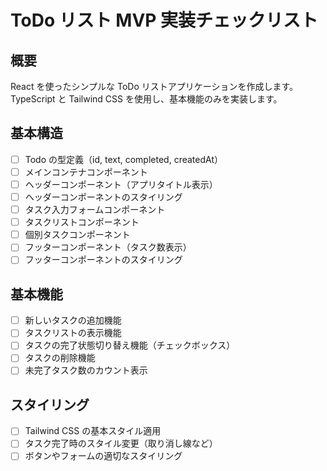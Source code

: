 # ToDo リスト MVP 実装チェックリスト

## 概要

React を使ったシンプルな ToDo リストアプリケーションを作成します。TypeScript と Tailwind CSS を使用し、基本機能のみを実装します。

## 基本構造

- [ ] Todo の型定義（id, text, completed, createdAt）
- [ ] メインコンテナコンポーネント
- [ ] ヘッダーコンポーネント（アプリタイトル表示）
- [ ] ヘッダーコンポーネントのスタイリング
- [ ] タスク入力フォームコンポーネント
- [ ] タスクリストコンポーネント
- [ ] 個別タスクコンポーネント
- [ ] フッターコンポーネント（タスク数表示）
- [ ] フッターコンポーネントのスタイリング

## 基本機能

- [ ] 新しいタスクの追加機能
- [ ] タスクリストの表示機能
- [ ] タスクの完了状態切り替え機能（チェックボックス）
- [ ] タスクの削除機能
- [ ] 未完了タスク数のカウント表示

## スタイリング

- [ ] Tailwind CSS の基本スタイル適用
- [ ] タスク完了時のスタイル変更（取り消し線など）
- [ ] ボタンやフォームの適切なスタイリング
